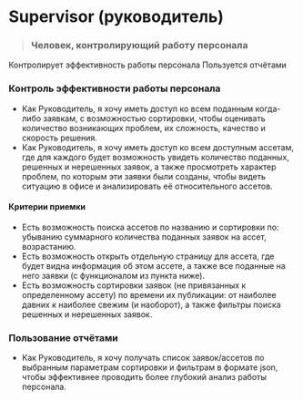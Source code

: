# Supervisor (руководитель)
> ### Человек, контролирующий работу персонала

Контролирует эффективность работы персонала
Пользуется отчётами


### Контроль эффективности работы персонала

* Как Руководитель, я хочу иметь доступ ко всем поданным когда-либо заявкам, с возможностью сортировки, чтобы оценивать количество возникающих проблем, их сложность, качество и скорость решения.
* Как Руководитель, я хочу иметь доступ ко всем доступным ассетам, где для каждого будет возможность увидеть количество поданных, решенных и нерешенных заявок, а также просмотреть характер проблем, по которым эти заявки были созданы, чтобы видеть ситуацию в офисе и анализировать её относительного ассетов.

#### Критерии приемки

* Есть возможность поиска ассетов по названию и сортировки по: убыванию суммарного количества поданных заявок на ассет, возрастанию.
* Есть возможность открыть отдельную страницу для ассета, где будет видна информация об этом ассете, а также все поданные на него заявки (с функционалом из пункта ниже). 
* Есть возможность сортировки заявок (не привязанных к определенному ассету) по времени их публикации: от наиболее давних к наиболее свежим (и наоборот), а также фильтры поиска решенных и нерешенных заявок.


### Пользование отчётами

* Как Руководитель, я хочу получать список заявок/ассетов по выбранным параметрам сортировки и фильтрам в формате json, чтобы эффективнее проводить более глубокий анализ работы персонала.
